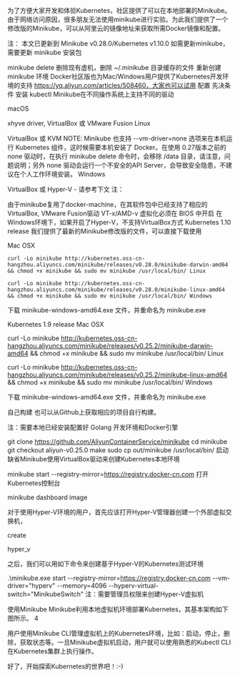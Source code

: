 为了方便大家开发和体验Kubernetes，社区提供了可以在本地部署的Minikube。由于网络访问原因，很多朋友无法使用minikube进行实验。为此我们提供了一个修改版的Minikube，可以从阿里云的镜像地址来获取所需Docker镜像和配置。

注：
本文已更新到 Minikube v0.28.0/Kubernetes v1.10.0
如需更新minikube，需要更新 minikube 安装包

minikube delete 删除现有虚机，删除 ~/.minikube 目录缓存的文件
重新创建 minikube 环境
Docker社区版也为Mac/Windows用户提供了Kubernetes开发环境的支持 https://yq.aliyun.com/articles/508460，大家也可以试用
配置
先决条件
安装 kubectl
Minikube在不同操作系统上支持不同的驱动

macOS

xhyve driver, VirtualBox 或 VMware Fusion
Linux

VirtualBox 或 KVM
NOTE: Minikube 也支持 --vm-driver=none 选项来在本机运行 Kubernetes 组件，这时候需要本机安装了 Docker。在使用 0.27版本之前的 none 驱动时，在执行 minikube delete 命令时，会移除 /data 目录，请注意，问题说明；另外 none 驱动会运行一个不安全的API Server，会导致安全隐患，不建议在个人工作环境安装。
Windows

VirtualBox 或 Hyper-V - 请参考下文
注：

由于minikube复用了docker-machine，在其软件包中已经支持了相应的VirtualBox, VMware Fusion驱动
VT-x/AMD-v 虚拟化必须在 BIOS 中开启
在Windows环境下，如果开启了Hyper-V，不支持VirtualBox方式
Kubernetes 1.10 release
我们提供了最新的Minikube修改版的文件，可以直接下载使用

Mac OSX

`curl -Lo minikube http://kubernetes.oss-cn-hangzhou.aliyuncs.com/minikube/releases/v0.28.0/minikube-darwin-amd64 && chmod +x minikube && sudo mv minikube /usr/local/bin/
Linux`

`curl -Lo minikube http://kubernetes.oss-cn-hangzhou.aliyuncs.com/minikube/releases/v0.28.0/minikube-linux-amd64 && chmod +x minikube && sudo mv minikube /usr/local/bin/
Windows`

下载 minikube-windows-amd64.exe 文件，并重命名为 minikube.exe

Kubernetes 1.9 release
Mac OSX

curl -Lo minikube http://kubernetes.oss-cn-hangzhou.aliyuncs.com/minikube/releases/v0.25.2/minikube-darwin-amd64 && chmod +x minikube && sudo mv minikube /usr/local/bin/
Linux

curl -Lo minikube http://kubernetes.oss-cn-hangzhou.aliyuncs.com/minikube/releases/v0.25.2/minikube-linux-amd64 && chmod +x minikube && sudo mv minikube /usr/local/bin/
Windows

下载 minikube-windows-amd64.exe 文件，并重命名为 minikube.exe

自己构建
也可以从Github上获取相应的项目自行构建。

注：需要本地已经安装配置好 Golang 开发环境和Docker引擎

git clone https://github.com/AliyunContainerService/minikube
cd minikube
git checkout aliyun-v0.25.0
make
sudo cp out/minikube /usr/local/bin/
启动
缺省Minikube使用VirtualBox驱动来创建Kubernetes本地环境

minikube start --registry-mirror=https://registry.docker-cn.com
打开Kubernetes控制台

minikube dashboard
image

对于使用Hyper-V环境的用户，首先应该打开Hyper-V管理器创建一个外部虚拟交换机，

create

hyper_v

之后，我们可以用如下命令来创建基于Hyper-V的Kubernetes测试环境

.\minikube.exe start --registry-mirror=https://registry.docker-cn.com --vm-driver="hyperv" --memory=4096 --hyperv-virtual-switch="MinikubeSwitch"
注：需要管理员权限来创建Hyper-V虚拟机

使用Minikube
Minikube利用本地虚拟机环境部署Kubernetes，其基本架构如下图所示。
4

用户使用Minikube CLI管理虚拟机上的Kubernetes环境，比如：启动，停止，删除，获取状态等。一旦Minikube虚拟机启动，用户就可以使用熟悉的Kubectl CLI在Kubernetes集群上执行操作。

好了，开始探索Kubernetes的世界吧！:-)